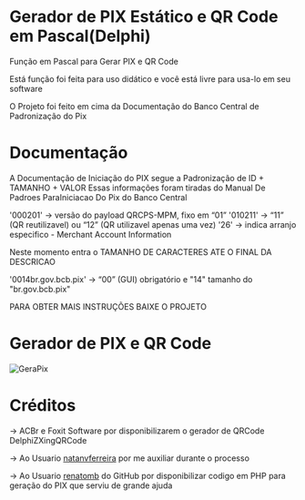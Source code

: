 # Gerador de PIX Estático e QR Code em Pascal(Delphi) 
Função em Pascal para Gerar PIX e QR Code

Está função foi feita para uso didático e você está livre para usa-lo em seu software

O Projeto foi feito em cima da Documentação do Banco Central de Padronização do Pix

# Documentação

A Documentação de Iniciação do PIX segue a Padronização de ID + TAMANHO + VALOR
Essas informações foram tiradas do Manual De Padroes ParaIniciacao Do Pix do Banco Central
 
 '000201' -> versão do payload QRCPS-MPM, fixo em “01”
 '010211' -> “11” (QR reutilizavel) ou “12” (QR utilizavel apenas uma vez)
 '26'     -> indica arranjo especifico - Merchant Account Information
 
 Neste momento entra o TAMANHO DE CARACTERES ATE O FINAL DA DESCRICAO
 
 '0014br.gov.bcb.pix' ->  “00” (GUI) obrigatório e "14" tamanho do "br.gov.bcb.pix"
 
 PARA OBTER MAIS INSTRUÇÕES BAIXE O PROJETO

# Gerador de PIX e QR Code

![GeraPix](https://user-images.githubusercontent.com/83251822/224440252-989f2aaa-32f1-4fa6-853f-f906d5262940.png)


# Créditos

-> ACBr e Foxit Software por disponibilizarem o gerador de QRCode DelphiZXingQRCode

-> Ao Usuario <a href="https://github.com/natanvferreira/">natanvferreira</a> por me auxiliar durante o processo

-> Ao Usuario <a href="https://github.com/renatomb/">renatomb</a> do GitHub por disponibilizar codigo em PHP para geração do PIX que serviu de grande ajuda
